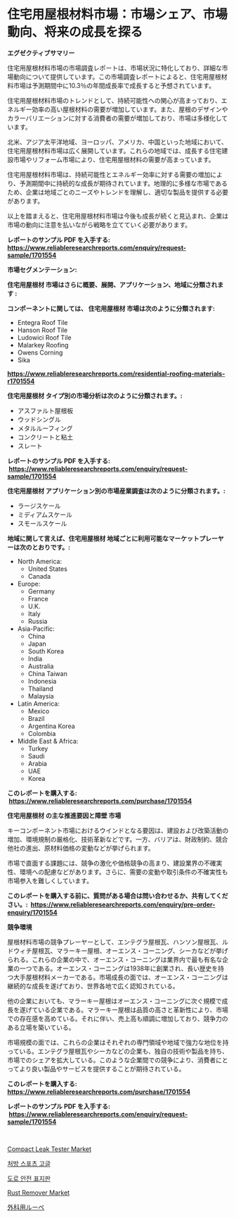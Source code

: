 <p><h1>住宅用屋根材料市場：市場シェア、市場動向、将来の成長を探る</h1></p><p><strong>エグゼクティブサマリー</strong></p>
<p><p>住宅用屋根材料市場の市場調査レポートは、市場状況に特化しており、詳細な市場動向について提供しています。この市場調査レポートによると、住宅用屋根材料市場は予測期間中に10.3％の年間成長率で成長すると予想されています。</p><p>住宅用屋根材料市場のトレンドとして、持続可能性への関心が高まっており、エネルギー効率の高い屋根材料の需要が増加しています。また、屋根のデザインやカラーバリエーションに対する消費者の需要が増加しており、市場は多様化しています。</p><p>北米、アジア太平洋地域、ヨーロッパ、アメリカ、中国といった地域において、住宅用屋根材料市場は広く展開しています。これらの地域では、成長する住宅建設市場やリフォーム市場により、住宅用屋根材料の需要が高まっています。</p><p>住宅用屋根材料市場は、持続可能性とエネルギー効率に対する需要の増加により、予測期間中に持続的な成長が期待されています。地理的に多様な市場であるため、企業は地域ごとのニーズやトレンドを理解し、適切な製品を提供する必要があります。</p><p>以上を踏まえると、住宅用屋根材料市場は今後も成長が続くと見込まれ、企業は市場の動向に注意を払いながら戦略を立てていく必要があります。</p></p>
<p><strong>レポートのサンプル PDF を入手する: <a href="https://www.reliableresearchreports.com/enquiry/request-sample/1701554">https://www.reliableresearchreports.com/enquiry/request-sample/1701554</a></strong></p>
<p><strong>市場セグメンテーション:</strong></p>
<p><strong> 住宅用屋根材 市場はさらに概要、展開、アプリケーション、地域に分類されます :</strong></p>
<p><strong>コンポーネントに関しては、 住宅用屋根材 市場は次のように分類されます: &nbsp;</strong></p>
<p><ul><li>Entegra Roof Tile</li><li>Hanson Roof Tile</li><li>Ludowici Roof Tile</li><li>Malarkey Roofing</li><li>Owens Corning</li><li>Sika</li></ul></p>
<p><strong><a href="https://www.reliableresearchreports.com/residential-roofing-materials-r1701554">https://www.reliableresearchreports.com/residential-roofing-materials-r1701554</a></strong></p>
<p><strong> 住宅用屋根材 タイプ別の市場分析は次のように分類されます。:</strong></p>
<p><ul><li>アスファルト屋根板</li><li>ウッドシングル</li><li>メタルルーフィング</li><li>コンクリートと粘土</li><li>スレート</li></ul></p>
<p><strong>レポートのサンプル PDF を入手する: &nbsp;<a href="https://www.reliableresearchreports.com/enquiry/request-sample/1701554">https://www.reliableresearchreports.com/enquiry/request-sample/1701554</a></strong></p>
<p><strong> 住宅用屋根材 アプリケーション別の市場産業調査は次のように分類されます。:</strong></p>
<p><ul><li>ラージスケール</li><li>ミディアムスケール</li><li>スモールスケール</li></ul></p>
<p><strong>地域に関して言えば、住宅用屋根材 地域ごとに利用可能なマーケットプレーヤーは次のとおりです。:</strong></p>
<p><ul>
    <li>
        North America:
        <ul>
            <li>United States</li>
            <li>Canada</li>
        </ul>
    </li>
    <li>
        Europe:
        <ul>
            <li>Germany</li>
            <li>France</li>
            <li>U.K.</li>
            <li>Italy</li>
            <li>Russia</li>
        </ul>
    </li>
    <li>
        Asia-Pacific:
        <ul>
            <li>China</li>
            <li>Japan</li>
            <li>South Korea</li>
            <li>India</li>
            <li>Australia</li>
            <li>China Taiwan</li>
            <li>Indonesia</li>
            <li>Thailand</li>
            <li>Malaysia</li>
        </ul>
    </li>
    <li>
        Latin America:
        <ul>
            <li>Mexico</li>
            <li>Brazil</li>
            <li>Argentina Korea</li>
            <li>Colombia</li>
        </ul>
    </li>
    <li>
        Middle East & Africa:
        <ul>
            <li>Turkey</li>
            <li>Saudi</li>
            <li>Arabia</li>
            <li>UAE</li>
            <li>Korea</li>
        </ul>
    </li>
    </ul></p>
<p><strong>このレポートを購入する: &nbsp;<a href="https://www.reliableresearchreports.com/purchase/1701554">https://www.reliableresearchreports.com/purchase/1701554</a></strong></p>
<p><strong>住宅用屋根材 の主な推進要因と障壁 市場</strong></p>
<p><p>キーコンポーネント市場におけるウインドとなる要因は、建設および改築活動の増加、環境規制の厳格化、技術革新などです。一方、バリアは、財政制約、競合他社の進出、原材料価格の変動などが挙げられます。</p><p>市場で直面する課題には、競争の激化や価格競争の高まり、建設業界の不確実性、環境への配慮などがあります。さらに、需要の変動や取引条件の不確実性も市場参入を難しくしています。</p></p>
<p><strong>このレポートを購入する前に、質問がある場合は問い合わせるか、共有してください。:&nbsp; <a href="https://www.reliableresearchreports.com/enquiry/pre-order-enquiry/1701554">https://www.reliableresearchreports.com/enquiry/pre-order-enquiry/1701554</a></strong></p>
<p><strong>競争環境</strong></p>
<p><p>屋根材料市場の競争プレーヤーとして、エンテグラ屋根瓦、ハンソン屋根瓦、ルドウィチ屋根瓦、マラーキー屋根、オーエンス・コーニング、シーカなどが挙げられる。これらの企業の中で、オーエンス・コーニングは業界内で最も有名な企業の一つである。オーエンス・コーニングは1938年に創業され、長い歴史を持つ大手屋根材料メーカーである。市場成長の面では、オーエンス・コーニングは継続的な成長を遂げており、世界各地で広く認知されている。</p><p>他の企業においても、マラーキー屋根はオーエンス・コーニングに次ぐ規模で成長を遂げている企業である。マラーキー屋根は品質の高さと革新性により、市場での存在感を高めている。それに伴い、売上高も順調に増加しており、競争力のある立場を築いている。</p><p>市場規模の面では、これらの企業はそれぞれの専門領域や地域で強力な地位を持っている。エンテグラ屋根瓦やシーカなどの企業も、独自の技術や製品を持ち、市場でのシェアを拡大している。このような企業間での競争により、消費者にとってより良い製品やサービスを提供することが期待されている。</p></p>
<p><strong>このレポートを購入する: &nbsp; <a href="https://www.reliableresearchreports.com/purchase/1701554">https://www.reliableresearchreports.com/purchase/1701554</a></strong></p>
<p><strong>レポートのサンプル PDF を入手する: &nbsp;<a href="https://www.reliableresearchreports.com/enquiry/request-sample/1701554">https://www.reliableresearchreports.com/enquiry/request-sample/1701554</a></strong><strong></strong></p>
<p>&nbsp;</p>
<p><p><a href="https://view.publitas.com/reportprime-1/compact-leak-tester-market-report-reveals-the-latest-trends-and-growth-opportunities-of-this-market/">Compact Leak Tester Market</a></p><p><a href="https://medium.com/@kellylyncyh543964/%EC%B2%98%EB%B0%A9-%EC%8A%A4%ED%8F%AC%EC%B8%A0-%EC%95%88%EA%B2%BD-%EC%8B%9C%EC%9E%A5-%EA%B7%9C%EB%AA%A8%EB%8A%94-%EA%B8%80%EB%A1%9C%EB%B2%8C-%EC%82%B0%EC%97%85%EC%97%90%EC%84%9C-%EC%B5%9C%EA%B3%A0%EC%9D%98-%EB%A7%88%EC%BC%80%ED%8C%85-%EC%B1%84%EB%84%90%EC%9D%84-%EB%B3%B4%EC%97%AC%EC%A4%8D%EB%8B%88%EB%8B%A4-1f3d2eaf12a4">처방 스포츠 고글</a></p><p><a href="https://medium.com/@aidenreinger/%EB%8F%84%EB%A1%9C-%EC%95%88%EC%A0%84-%ED%91%9C%EC%A7%80%ED%8C%90-%EC%8B%9C%EC%9E%A5-%EA%B2%BD%EC%9F%81-%EB%B6%84%EC%84%9D-%EC%8B%9C%EC%9E%A5-%ED%8A%B8%EB%A0%8C%EB%93%9C-%EB%B0%8F-2031%EB%85%84%EA%B9%8C%EC%A7%80%EC%9D%98-%EC%98%88%EC%B8%A1-5b77ee673987">도로 안전 표지판</a></p><p><a href="https://issuu.com/reportprime-2/docs/rust-remover-market-size-2030.pptx">Rust Remover Market</a></p><p><a href="https://medium.com/@kaydenjohns1964/%E6%89%8B%E8%A1%93%E7%94%A8%E3%83%AB%E3%83%BC%E3%83%9A%E5%B8%82%E5%A0%B4%E3%81%AE%E5%88%86%E6%9E%90-%E3%82%B0%E3%83%AD%E3%83%BC%E3%83%90%E3%83%AB%E6%A5%AD%E7%95%8C%E3%81%AE%E5%B1%95%E6%9C%9B%E3%81%A8%E4%BA%88%E6%B8%AC-2024%E5%B9%B4%E3%81%8B%E3%82%892031%E5%B9%B4-096adaefd3a9">外科用ルーペ</a></p></p>